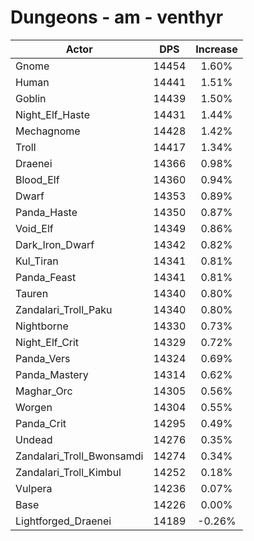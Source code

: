 # Dungeons - am - venthyr
| Actor | DPS | Increase |
|---|:---:|:---:|
|Gnome|14454|1.60%|
|Human|14441|1.51%|
|Goblin|14439|1.50%|
|Night_Elf_Haste|14431|1.44%|
|Mechagnome|14428|1.42%|
|Troll|14417|1.34%|
|Draenei|14366|0.98%|
|Blood_Elf|14360|0.94%|
|Dwarf|14353|0.89%|
|Panda_Haste|14350|0.87%|
|Void_Elf|14349|0.86%|
|Dark_Iron_Dwarf|14342|0.82%|
|Kul_Tiran|14341|0.81%|
|Panda_Feast|14341|0.81%|
|Tauren|14340|0.80%|
|Zandalari_Troll_Paku|14340|0.80%|
|Nightborne|14330|0.73%|
|Night_Elf_Crit|14329|0.72%|
|Panda_Vers|14324|0.69%|
|Panda_Mastery|14314|0.62%|
|Maghar_Orc|14305|0.56%|
|Worgen|14304|0.55%|
|Panda_Crit|14295|0.49%|
|Undead|14276|0.35%|
|Zandalari_Troll_Bwonsamdi|14274|0.34%|
|Zandalari_Troll_Kimbul|14252|0.18%|
|Vulpera|14236|0.07%|
|Base|14226|0.00%|
|Lightforged_Draenei|14189|-0.26%|
